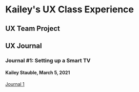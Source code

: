 # Kailey's UX Class Experience


## UX Team Project


## UX Journal

### Journal #1: Setting up a Smart TV
#### Kailey Stauble, March 5, 2021

[Journal 1](https://github.com/UsabilityEngineering/ux-portfolio-kkstauble/blob/master/journal1.md)
